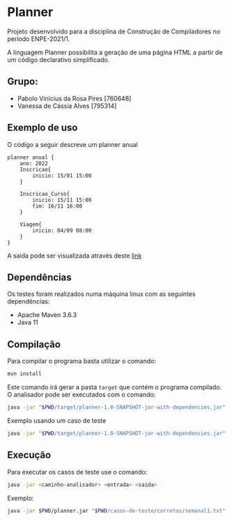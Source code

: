 # Planner
Projeto desenvolvido para a disciplina de Construção de Compiladores no período ENPE-2021/1.

[comment]: <> (A linguagem de geração de Planner foi desenvolvida pelos alunos Pabolo e Vanessa, no âmbito do DC/UFSCar.)

A linguagem Planner possibilita a geração de uma página HTML a partir de um código declarativo simplificado.

## Grupo:
- Pabolo Vinícius da Rosa Pires \[760648\]
- Vanessa de Cássia Alves  \[795314\]

## Exemplo de uso
O código a seguir descreve um planner anual
```
planner anual {
    ano: 2022
    Inscricao{
        inicio: 15/01 15:00
    }

    Inscricao_Curso{
        inicio: 15/11 15:00
        fim: 16/11 16:00
    }

    Viagem{
        inicio: 04/09 08:00
    }
}
```
A saida pode ser visualizada através deste [link](https://htmlpreview.github.io/?https://github.com/18argon/compiladores-enpe3/blob/main/trabalho4/planner/casos-de-teste/corretos/saida/anual1.html)


## Dependências
Os testes foram realizados numa máquina linux com as seguintes dependências:

- Apache Maven 3.6.3
- Java 11

## Compilação
Para compilar o programa basta utilizar o comando:

``` bash
mvn install
```

Este comando irá gerar a pasta `target` que contém o programa compilado. O analisador pode ser executados com o comando:

``` bash
java -jar "$PWD/target/planner-1.0-SNAPSHOT-jar-with-dependencies.jar" <entrada> <saida>
```

Exemplo usando um caso de teste
``` bash
java -jar "$PWD/target/planner-1.0-SNAPSHOT-jar-with-dependencies.jar" "$PWD/casos-de-teste/corretos/semanal1.txt" "$PWD/tmp/saida.txt"
```

## Execução
Para executar os casos de teste use o comando:

``` bash
java -jar <caminho-analisador> <entrada> <saida>
```

Exemplo:

``` bash
java -jar $PWD/planner.jar "$PWD/casos-de-teste/corretos/semanal1.txt" "$PWD/saida.txt"
```

